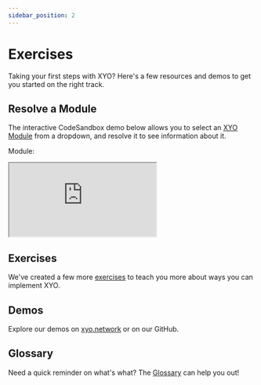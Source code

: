 ```yaml
---
sidebar_position: 2
---
```


# Exercises
Taking your first steps with XYO? Here's a few resources and demos to get you started on the right track.

## Resolve a Module
The interactive CodeSandbox demo below allows you to select an [XYO Module](/glossary) from a dropdown, and resolve it to see information about it.

Module: 
<iframe
  src="https://codesandbox.io/p/sandbox/resolve-modules-9eu4iu"
  allow="accelerometer; ambient-light-sensor; camera; encrypted-media; geolocation; gyroscope; hid; microphone; midi; payment; usb; vr; xr-spatial-tracking"
  sandbox="allow-forms allow-modals allow-popups allow-presentation allow-same-origin allow-scripts"
  className="code-sandbox-div"
></iframe>

## Exercises
We've created a few more [exercises](https://xyo.network/dapp) to teach you more about ways you can implement XYO.

## Demos
Explore our demos on [xyo.network](https://xyo.network/dapp) or on our GitHub.

## Glossary
Need a quick reminder on what's what? The [Glossary](/docs/getting-started/glossary) can help you out!